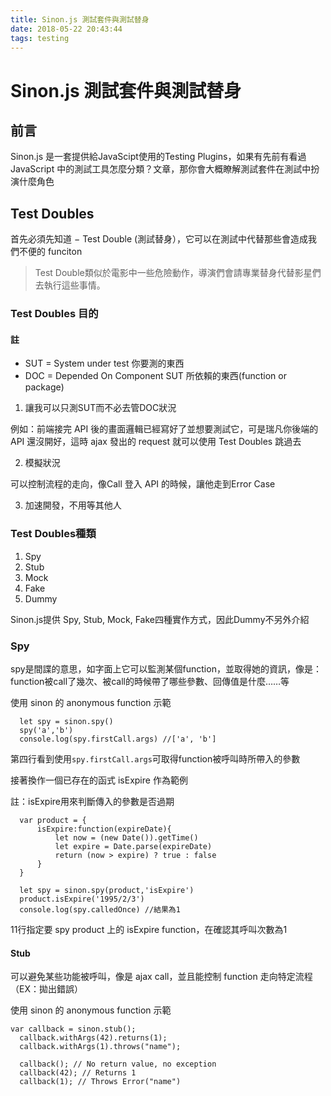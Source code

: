 ```yaml
---
title: Sinon.js 測試套件與測試替身
date: 2018-05-22 20:43:44
tags: testing
---
```

# Sinon.js 測試套件與測試替身

## 前言
Sinon.js 是一套提供給JavaScipt使用的Testing Plugins，如果有先前有看過JavaScript 中的測試工具怎麼分類？文章，那你會大概瞭解測試套件在測試中扮演什麼角色

## Test Doubles
首先必須先知道 − Test Double (測試替身），它可以在測試中代替那些會造成我們不便的 funciton
>Test Double類似於電影中一些危險動作，導演們會請專業替身代替影星們去執行這些事情。

### Test Doubles 目的

#### 註

* SUT = System under test 你要測的東西
* DOC = Depended On Component SUT 所依賴的東西(function or package)


1. 讓我可以只測SUT而不必去管DOC狀況

例如：前端接完 API 後的畫面邏輯已經寫好了並想要測試它，可是瑞凡你後端的 API 還沒開好，這時 ajax 發出的 request 就可以使用 Test Doubles 跳過去

2. 模擬狀況

可以控制流程的走向，像Call 登入 API 的時候，讓他走到Error Case

3. 加速開發，不用等其他人



### Test Doubles種類

1. Spy
2. Stub
3. Mock
4. Fake
5. Dummy

Sinon.js提供 Spy, Stub, Mock, Fake四種實作方式，因此Dummy不另外介紹

### Spy

spy是間諜的意思，如字面上它可以監測某個function，並取得她的資訊，像是：function被call了幾次、被call的時候帶了哪些參數、回傳值是什麼……等

使用 sinon 的 anonymous function 示範
```JavaScript=
  let spy = sinon.spy()
  spy('a','b')
  console.log(spy.firstCall.args) //['a', 'b']
```
第四行看到使用`spy.firstCall.args`可取得function被呼叫時所帶入的參數

接著換作一個已存在的函式 isExpire 作為範例

註：isExpire用來判斷傳入的參數是否過期
```JavaScript=
  var product = {
      isExpire:function(expireDate){
          let now = (new Date()).getTime()
          let expire = Date.parse(expireDate)
          return (now > expire) ? true : false
      }
  }

  let spy = sinon.spy(product,'isExpire')
  product.isExpire('1995/2/3')
  console.log(spy.calledOnce) //結果為1
```

11行指定要 spy product 上的 isExpire function，在確認其呼叫次數為1


#### Stub

可以避免某些功能被呼叫，像是 ajax call，並且能控制 function 走向特定流程（EX：拋出錯誤）

使用 sinon 的 anonymous function 示範
```
var callback = sinon.stub();
  callback.withArgs(42).returns(1);
  callback.withArgs(1).throws("name");

  callback(); // No return value, no exception
  callback(42); // Returns 1
  callback(1); // Throws Error("name")
```
